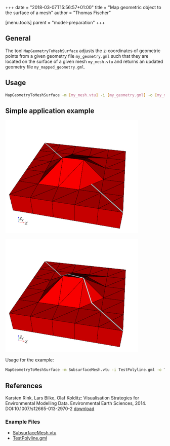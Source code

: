 +++
date = "2018-03-07T15:56:57+01:00"
title = "Map geometric object to the surface of a mesh"
author = "Thomas Fischer"

[menu.tools]
parent = "model-preparation"
+++

## General

The tool ```MapGeometryToMeshSurface``` adjusts the z-coordinates of geometric points from a given geometry file ```my_geometry.gml``` such that they are located on the surface of a given mesh ```my_mesh.vtu``` and returns an updated geometry file ```my_mapped_geometry.gml```.

## Usage

```bash
MapGeometryToMeshSurface -m [my_mesh.vtu] -i [my_geometry.gml] -o [my_mapped_geometry.gml]
```

## Simple application example

![Input](MapGeometryToMeshSurface-before.png "Often, the mesh resolution and the resolution of the geometric objects like polylines are different.")

![Result](MapGeometryToMeshSurface-result.png "The result of the application of the algorithm is shown.")

Usage for the example:

```bash
MapGeometryToMeshSurface -m SubsurfaceMesh.vtu -i TestPolyline.gml -o TestMappedPolyline.gml
```

## References

Karsten Rink, Lars Bilke, Olaf Kolditz: Visualisation Strategies for Environmental Modelling Data. Environmental Earth Sciences, 2014.
DOI:10.1007/s12665-013-2970-2 [download](http://link.springer.com/article/10.1007%2Fs12665-013-2970-2)

<div class='note'>

### Example Files

- [SubsurfaceMesh.vtu](SubsurfaceMesh.vtu)  
- [TestPolyline.gml](TestPolyline.gml)  
</div>
